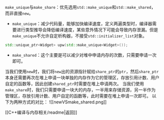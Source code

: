 `make_unique`与`make_share`：优先选用`std::make_unique`和`std::make_shared`，而非直接`new`。
- `make_unique`：减少代码量，能够加快编译速度，定义两遍类型时，编译器需要进行类型推导会降低编译速度，某些意外情况下可能会导致内存泄漏。但是`make_unique`不允许自定析构器，不接受`std::initializer_list`对象。
```cpp
std::unique_ptr<Widget> upw(std::make_unique<Widget>());
```
- `make_shared`：这个主要是可以减少对堆中申请内存的次数，只需要申请一次即可。

当我们使用`new`时，我们将`new`出的资源指针赋给`share_ptr`的`ptr`，然后`share_ptr`本身还需要再次在堆上申请一块单独的内存作为它的管理区，存放引用计数、用户自定的函数等，因此创建`shared_ptr`时需要在堆上申请两次。
当我们使用`make_share`时，我们只需要申请一块大的内存，一半用来存储资源，另一半作为管理区，存放引用计数、用户自定的函数等，此时需要在堆上申请一次即可。
以下为两种方式的对比：
![[newVSmake_shared.png]]

[[C++编译与内存相关/readme|返回]]